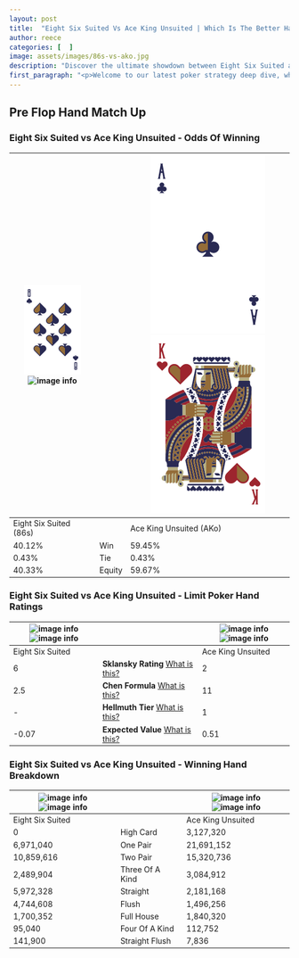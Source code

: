 ```yaml
---
layout: post
title:  "Eight Six Suited Vs Ace King Unsuited | Which Is The Better Hand In Poker? A Complete Guide"
author: reece
categories: [  ]
image: assets/images/86s-vs-ako.jpg
description: "Discover the ultimate showdown between Eight Six Suited and Ace King Unsuited in poker! Uncover the odds, strategies, and scenarios where one hand triumphs over the other. Get ready to up your poker game with this thrilling analysis."
first_paragraph: "<p>Welcome to our latest poker strategy deep dive, where we're pitting two distinct hands against each other in a high-stakes showdown: Eight Six Suited vs Ace King Unsuited.</p><p>In the dynamic world of poker, every decision counts, and knowing which hand holds the upper hand is key to your success at the table.</p><p>In this article, we'll dissect these two hands, explore the scenarios where one dominates the other, and equip you with the knowledge to make strategic choices that can tip the odds in your favor.</p><p>Get ready to unravel the intriguing dynamics of these poker hands and elevate your game to new heights.</p>"
---
```




[comment]: # (sp0)

## Pre Flop Hand Match Up

<div class="table hand-ratings" markdown="1"> 



### Eight Six Suited vs Ace King Unsuited - Odds Of Winning


    
| ![image info](assets/images/hand1/8.png) ![image info](assets/images/hand1/6s.png) |  | ![image info](assets/images/hand2/a.png) ![image info](assets/images/hand2/ko.png) |
| -------- | -------- | -------- |
| Eight Six Suited (86s) |  | Ace King Unsuited (AKo) |
| 40.12% | Win | 59.45% |
| 0.43% | Tie | 0.43% |
| 40.33% | Equity | 59.67% |




[comment]: # (sp1)



### Eight Six Suited vs Ace King Unsuited - Limit Poker Hand Ratings


    
| ![image info](https://www.riverpairs.com/assets/images/hand1/8.png) ![image info](https://www.riverpairs.com/assets/images/hand1/6s.png) |  | ![image info](https://www.riverpairs.com/assets/images/hand2/a.png) ![image info](https://www.riverpairs.com/assets/images/hand2/ko.png) |
| -------- | -------- | -------- |
| Eight Six Suited |  | Ace King Unsuited |
| 6 | **Sklansky Rating** [What is this?](/sklansky-rating-explained) | 2 |
| 2.5 | **Chen Formula** [What is this?](/chen-formula-explained) | 11 |
| - | **Hellmuth Tier** [What is this?](/Hellmuth-tier-explained) | 1 |
| -0.07 | **Expected Value** [What is this?](/expected-value-explained) | 0.51 |




[comment]: # (sp2)



### Eight Six Suited vs Ace King Unsuited - Winning Hand Breakdown


    
| ![image info](https://www.riverpairs.com/assets/images/hand1/8.png) ![image info](https://www.riverpairs.com/assets/images/hand1/6s.png) |  | ![image info](https://www.riverpairs.com/assets/images/hand2/a.png) ![image info](https://www.riverpairs.com/assets/images/hand2/ko.png) |
| -------- | -------- | -------- |
| Eight Six Suited |  | Ace King Unsuited |
| 0 | High Card | 3,127,320 |
| 6,971,040 | One Pair | 21,691,152 |
| 10,859,616 | Two Pair | 15,320,736 |
| 2,489,904 | Three Of A Kind | 3,084,912 |
| 5,972,328 | Straight | 2,181,168 |
| 4,744,608 | Flush | 1,496,256 |
| 1,700,352 | Full House | 1,840,320 |
| 95,040 | Four Of A Kind | 112,752 |
| 141,900 | Straight Flush | 7,836 |




[comment]: # (sp3)



</div>

[comment]: # (sp4)



[comment]: # (sp5)

